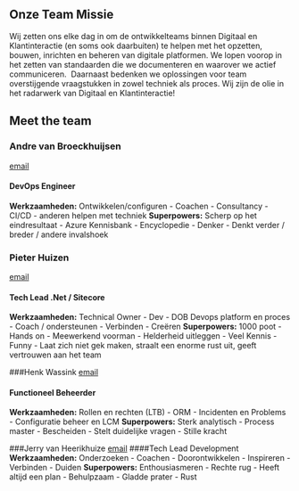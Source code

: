 ## Onze Team Missie
Wij zetten ons elke dag in om de ontwikkelteams binnen Digitaal en Klantinteractie (en soms ook daarbuiten) te helpen met het opzetten, bouwen, inrichten en beheren van digitale platformen. We lopen voorop in het zetten van standaarden die we documenteren en waarover we actief communiceren.  Daarnaast bedenken we oplossingen voor team overstijgende vraagstukken in zowel techniek als proces. Wij zijn de olie in het radarwerk van Digitaal en Klantinteractie!

## Meet the team

### Andre van Broeckhuijsen
[email](mailto://andre.van.broeckhuijsen@asr.nl)
#### DevOps Engineer
**Werkzaamheden:** Ontwikkelen/configuren - Coachen - Consultancy - CI/CD - anderen helpen met techniek
**Superpowers:** Scherp op het eindresultaat - Azure Kennisbank - Encyclopedie - Denker - Denkt verder /  breder / andere invalshoek

### Pieter Huizen 
[email](mailto://pieter.van.huizen@asr.nl) 
#### Tech Lead .Net / Sitecore
**Werkzaamheden:** Technical Owner - Dev - DOB Devops platform en proces - Coach / ondersteunen - Verbinden - Creëren
**Superpowers:** 1000 poot - Hands on - Meewerkend voorman - Helderheid uitleggen - Veel Kennis - Funny - Laat zich niet gek maken, straalt een enorme rust uit, geeft vertrouwen aan het team

###Henk Wassink
[email](mailto://henk.wassink@asr.nl) 
#### Functioneel Beheerder ####
**Werkzaamheden:** Rollen en rechten (LTB) - ORM - Incidenten en Problems - Configuratie beheer en LCM
**Superpowers:** Sterk analytisch - Process master - Bescheiden - Stelt duidelijke vragen - Stille kracht

###Jerry van Heerikhuize 
[email](mailto://jerry.van.heerikhuize@asr.nl)
####Tech Lead Development
**Werkzaamheden:** Onderzoeken - Coachen - Doorontwikkelen - Inspireren - Verbinden - Duiden
**Superpowers:** Enthousiasmeren - Rechte rug - Heeft altijd een plan - Behulpzaam - Gladde prater - Rust
